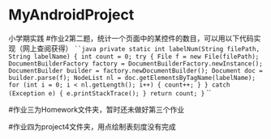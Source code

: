 # MyAndroidProject
小学期实践
#作业2第二题，统计一个页面中的某控件的数目，可以用以下代码实现（网上查阅获得）
` ``java
    private static int labelNum(String filePath, String labelName) {
        int count = 0;
        try {
            File f = new File(filePath);
            DocumentBuilderFactory factory = DocumentBuilderFactory.newInstance();
            DocumentBuilder builder = factory.newDocumentBuilder();
            Document doc = builder.parse(f);
            NodeList nl = doc.getElementsByTagName(labelName);
            for (int i = 0; i < nl.getLength(); i++) {
                count++;
            }
        } catch (Exception e) {
            e.printStackTrace();
        }
        return count;
    }
` ``
    
#作业三为Homework文件夹，暂时还未做好第三个作业

#作业四为project4文件夹，用点绘制表刻度没有完成